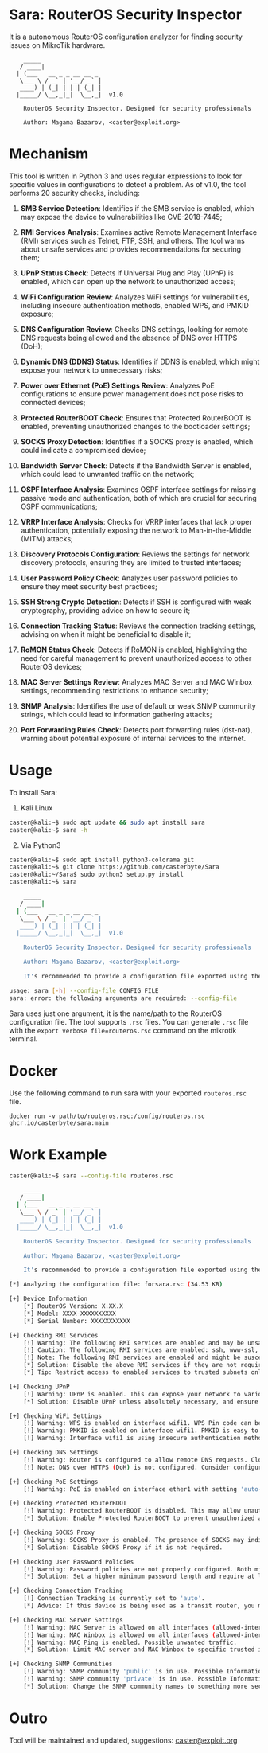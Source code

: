 # Sara: RouterOS Security Inspector

It is a autonomous RouterOS configuration analyzer for finding security issues on MikroTik hardware.

```
    _____                 
   / ____|                
  | (___   __ _ _ __ __ _ 
   \___ \ / _` | '__/ _` |
   ____) | (_| | | | (_| |
  |_____/ \__,_|_|  \__,_|  v1.0

    RouterOS Security Inspector. Designed for security professionals

    Author: Magama Bazarov, <caster@exploit.org>
```

# Mechanism

This tool is written in Python 3 and uses regular expressions to look for specific values in configurations to detect a problem. As of v1.0, the tool performs 20 security checks, including:

1. **SMB Service Detection**: Identifies if the SMB service is enabled, which may expose the device to vulnerabilities like CVE-2018-7445;

2. **RMI Services Analysis**: Examines active Remote Management Interface (RMI) services such as Telnet, FTP, SSH, and others. The tool warns about unsafe services and provides recommendations for securing them;

3. **UPnP Status Check**: Detects if Universal Plug and Play (UPnP) is enabled, which can open up the network to unauthorized access;
4. **WiFi Configuration Review**: Analyzes WiFi settings for vulnerabilities, including insecure authentication methods, enabled WPS, and PMKID exposure;
5. **DNS Configuration Review**: Checks DNS settings, looking for remote DNS requests being allowed and the absence of DNS over HTTPS (DoH);
6. **Dynamic DNS (DDNS) Status**: Identifies if DDNS is enabled, which might expose your network to unnecessary risks;
7. **Power over Ethernet (PoE) Settings Review**: Analyzes PoE configurations to ensure power management does not pose risks to connected devices;
8. **Protected RouterBOOT Check**: Ensures that Protected RouterBOOT is enabled, preventing unauthorized changes to the bootloader settings;
9. **SOCKS Proxy Detection**: Identifies if a SOCKS proxy is enabled, which could indicate a compromised device;
10. **Bandwidth Server Check**: Detects if the Bandwidth Server is enabled, which could lead to unwanted traffic on the network;
11. **OSPF Interface Analysis**: Examines OSPF interface settings for missing passive mode and authentication, both of which are crucial for securing OSPF communications;
12. **VRRP Interface Analysis**: Checks for VRRP interfaces that lack proper authentication, potentially exposing the network to Man-in-the-Middle (MITM) attacks;
13. **Discovery Protocols Configuration**: Reviews the settings for network discovery protocols, ensuring they are limited to trusted interfaces;
14. **User Password Policy Check**: Analyzes user password policies to ensure they meet security best practices;
15. **SSH Strong Crypto Detection**: Detects if SSH is configured with weak cryptography, providing advice on how to secure it;
16. **Connection Tracking Status**: Reviews the connection tracking settings, advising on when it might be beneficial to disable it;
17. **RoMON Status Check**: Detects if RoMON is enabled, highlighting the need for careful management to prevent unauthorized access to other RouterOS devices;
18. **MAC Server Settings Review**: Analyzes MAC Server and MAC Winbox settings, recommending restrictions to enhance security;
19. **SNMP Analysis**: Identifies the use of default or weak SNMP community strings, which could lead to information gathering attacks;
20. **Port Forwarding Rules Check**: Detects port forwarding rules (dst-nat), warning about potential exposure of internal services to the internet.

# Usage

To install Sara:

1. Kali Linux
```bash
caster@kali:~$ sudo apt update && sudo apt install sara
caster@kali:~$ sara -h
```
2. Via Python3
```bash
caster@kali:~$ sudo apt install python3-colorama git
caster@kali:~$ git clone https://github.com/casterbyte/Sara
caster@kali:~/Sara$ sudo python3 setup.py install
caster@kali:~$ sara                                            

    _____                 
   / ____|                
  | (___   __ _ _ __ __ _ 
   \___ \ / _` | '__/ _` |
   ____) | (_| | | | (_| |
  |_____/ \__,_|_|  \__,_|  v1.0

    RouterOS Security Inspector. Designed for security professionals

    Author: Magama Bazarov, <caster@exploit.org>

    It's recommended to provide a configuration file exported using the 'export verbose' command

usage: sara [-h] --config-file CONFIG_FILE
sara: error: the following arguments are required: --config-file
```

Sara uses just one argument, it is the name/path to the RouterOS configuration file. The tool supports `.rsc` files. You can generate `.rsc` file with the `export verbose file=routeros.rsc` command on the mikrotik terminal.

# Docker

Use the following command to run sara with your exported `routeros.rsc` file.

    docker run -v path/to/routeros.rsc:/config/routeros.rsc ghcr.io/casterbyte/sara:main

# Work Example

```bash
caster@kali:~$ sara --config-file routeros.rsc

    _____                 
   / ____|                
  | (___   __ _ _ __ __ _ 
   \___ \ / _` | '__/ _` |
   ____) | (_| | | | (_| |
  |_____/ \__,_|_|  \__,_|  v1.0

    RouterOS Security Inspector. Designed for security professionals

    Author: Magama Bazarov, <caster@exploit.org>

    It's recommended to provide a configuration file exported using the 'export verbose' command

[*] Analyzing the configuration file: forsara.rsc (34.53 KB)

[+] Device Information
    [*] RouterOS Version: X.XX.X
    [*] Model: XXXX-XXXXXXXXXX
    [*] Serial Number: XXXXXXXXXXX

[+] Checking RMI Services
    [!] Warning: The following RMI services are enabled and may be unsafe: telnet, ftp, www.
    [!] Caution: The following RMI services are enabled: ssh, www-ssl, winbox.
    [!] Note: The following RMI services are enabled and might be susceptible to brute force attacks: api, api-ssl.
    [*] Solution: Disable the above RMI services if they are not required for security.
    [*] Tip: Restrict access to enabled services to trusted subnets only.

[+] Checking UPnP
    [!] Warning: UPnP is enabled. This can expose your network to various security risks, including unauthorized access.
    [*] Solution: Disable UPnP unless absolutely necessary, and ensure your firewall is properly configured.

[+] Checking WiFi Settings
    [!] Warning: WPS is enabled on interface wifi1. WPS Pin code can be cracked, brute-forced.
    [!] Warning: PMKID is enabled on interface wifi1. PMKID is easy to bruteforce.
    [!] Warning: Interface wifi1 is using insecure authentication method 'wpa2-psk'. WPA/WPA2-PSK are long gone, use WPA2-E, WPA3.

[+] Checking DNS Settings
    [!] Warning: Router is configured to allow remote DNS requests. Close the DNS UDP/53 port from the Internet.
    [!] Note: DNS over HTTPS (DoH) is not configured. Consider configuring a DoH server for improved privacy.

[+] Checking PoE Settings
    [!] Warning: PoE is enabled on interface ether1 with setting 'auto-on'. This could supply power to connected devices and potentially damage them if not properly managed.

[+] Checking Protected RouterBOOT
    [!] Warning: Protected RouterBOOT is disabled. This may allow unauthorized changes to the bootloader settings.
    [*] Solution: Enable Protected RouterBOOT to prevent unauthorized access to the bootloader.

[+] Checking SOCKS Proxy
    [!] Warning: SOCKS Proxy is enabled. The presence of SOCKS may indicate that the device has been compromised.
    [*] Solution: Disable SOCKS Proxy if it is not required.

[+] Checking User Password Policies
    [!] Warning: Password policies are not properly configured. Both minimum password categories and minimum password length are set to 0.
    [*] Solution: Set a higher minimum password length and require at least one or more character categories (e.g., uppercase, lowercase, numbers, special characters) for better security.

[+] Checking Connection Tracking
    [!] Connection Tracking is currently set to 'auto'.
    [*] Advice: If this device is being used as a transit router, you might consider disabling Connection Tracking to improve performance. However, proceed with caution as it can affect certain network features.

[+] Checking MAC Server Settings
    [!] Warning: MAC Server is allowed on all interfaces (allowed-interface-list=all). This compromises the security of the Winbox interface.
    [!] Warning: MAC Winbox is allowed on all interfaces (allowed-interface-list=all). This compromises the security of the Winbox interface.
    [!] Warning: MAC Ping is enabled. Possible unwanted traffic.
    [*] Solution: Limit MAC server and MAC Winbox to specific trusted interfaces, and disable MAC Ping if it is not required.

[+] Checking SNMP Communities
    [!] Warning: SNMP community 'public' is in use. Possible Information Gathering attack vector by bruteforcing community string.
    [!] Warning: SNMP community 'private' is in use. Possible Information Gathering attack vector by bruteforcing community string.
    [*] Solution: Change the SNMP community names to something more secure, and restrict SNMP access to trusted IP addresses only.
```

# Outro

Tool will be maintained and updated, suggestions: caster@exploit.org



